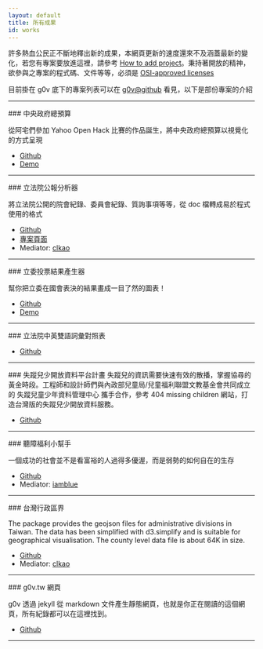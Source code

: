 ```yaml
---
layout: default
title: 所有成果
id: works
---
```


許多熱血公民正不斷地釋出新的成果，本網頁更新的速度還來不及涵蓋最新的變化，若您有專案要放進這裡，請參考 [How to add project](https://github.com/g0v/g0v.tw/wiki/Add-project)。秉持著開放的精神，欲參與之專案的程式碼、文件等等，必須是 [OSI-approved licenses](http://opensource.org/licenses/index.html)

目前掛在 g0v 底下的專案列表可以在 [g0v@github](https://github.com/g0v/) 看見，以下是部份專案的介紹

<hr />
### 中央政府總預算

從阿宅們參加 Yahoo Open Hack 比賽的作品誕生，將中央政府總預算以視覺化的方式呈現

* [Github](https://github.com/g0v/twbudget)
* [Demo](http://budget.g0v.tw/)

<hr />
### 立法院公報分析器

將立法院公開的院會紀錄、委員會紀錄、質詢事項等等，從 doc 檔轉成易於程式使用的格式

* [Github](https://github.com/g0v/twlyparser)
* [專案頁面](http://dev.g0v.tw/Project-TWLY.html)
* Mediator: [clkao](https://github.com/clkao)

<hr />
### 立委投票結果產生器

幫你把立委在國會表決的結果畫成一目了然的圖表！

* [Github](https://github.com/g0v/ly-vote)
* [Demo](http://bl.ocks.org/4248542)

<hr />
### 立法院中英雙語詞彙對照表

* [Github](https://github.com/g0v/ly-glossary)

<hr />
### 失蹤兒少開放資料平台計畫
失蹤兒的資訊需要快速有效的散播，掌握協尋的黃金時段。工程師和設計師們與內政部兒童局/兒童福利聯盟文教基金會共同成立的 失蹤兒童少年資料管理中心 攜手合作，參考 404 missing children 網站，打造台灣版的失蹤兒少開放資料服務。

* [Github](https://github.com/g0v/dev/wiki/Project-ChildNotFound.tw)

<hr />
### 聽障福利小幫手

一個成功的社會並不是看富裕的人過得多優渥，而是弱勢的如何自在的生存

* [Github](https://github.com/g0v/listening)
* Mediator: [iamblue](tonyone0902@gmail.com)

<hr />
### 台灣行政區界

The package provides the geojson files for administrative divisions in Taiwan. The data has been simplified with d3.simplify and is suitable for geographical visualisation. The county level data file is about 64K in size.

* [Github](https://github.com/g0v/twgeojson)
* Mediator: [clkao](https://github.com/clkao)

<hr />
### g0v.tw 網頁

g0v 透過 jekyll 從 markdown 文件產生靜態網頁，也就是你正在閱讀的這個網頁，所有紀錄都可以在這裡找到。

* [Github](https://github.com/g0v/g0v.tw) 

<hr />

